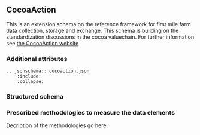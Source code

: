 ## CocoaAction

This is an extension schema on the reference framework for first mile farm data collection, storage and exchange. This schema is building on the standardization discussions in the cocoa valuechain. For further information see [the CocoaAction website](http://www.worldcocoafoundation.org/about-wcf/cocoaaction/)  

### Additional attributes

```eval_rst
.. jsonschema:: cocoaction.json
    :include: 
    :collapse: 
```

### Structured schema

<script src="../../../_static/docson/widget.js" data-schema="../../_static/cocoaction.json"></script>

### Prescribed methodologies to measure the data elements

Decription of the methodologies go here.
